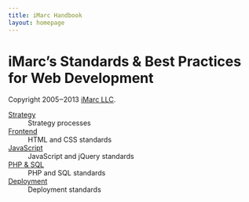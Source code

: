 ```yaml
---
title: iMarc Handbook
layout: homepage
---
```


<h1 class="title">
	iMarc’s Standards &amp; Best Practices for Web Development
</h1>
<p class="copyright">
	Copyright 2005‒2013 <a href="http://imarc.net/">iMarc LLC</a>.
</p>


<dl>
    <dt>
    	<a href="strategy">Strategy</a>
    </dt>
    <dd>
    	Strategy processes
    </dd>
	<dt>
		<a href="frontend">Frontend</a>
	</dt>
	<dd>
		HTML and CSS standards
	</dd>
	<dt>
		<a href="javascript">JavaScript</a>
	</dt>
	<dd>
		JavaScript and jQuery standards
	</dd>
	<dt>
		<a href="backend">PHP &amp; SQL</a>
	</dt>
	<dd>
		PHP and SQL standards
	</dd>
	<dt>
		<a href="deployment">Deployment</a>
	</dt>
	<dd>
		Deployment standards
	</dd>
</dl>
